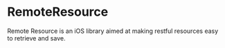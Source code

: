 RemoteResource
==============

Remote Resource is an iOS library aimed at making restful resources easy to retrieve and save.